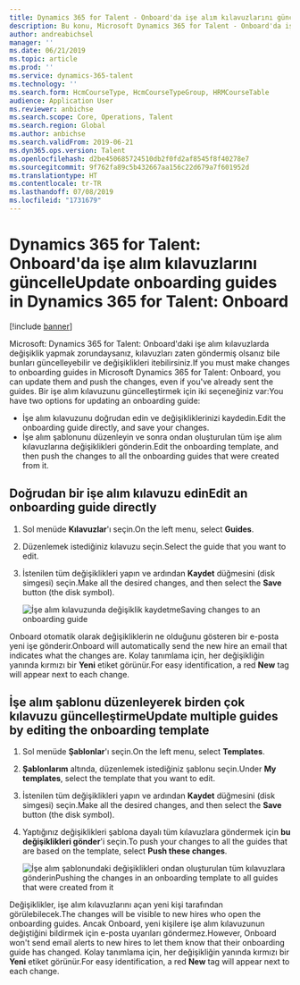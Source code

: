 ```yaml
---
title: Dynamics 365 for Talent - Onboard'da işe alım kılavuzlarını güncelle
description: Bu konu, Microsoft Dynamics 365 for Talent - Onboard'da işe alım kılavuzlarının güncelleştirilen ve değişikliklerin varolan kılavuzlara itilen şekli açıklanmaktadır.
author: andreabichsel
manager: ''
ms.date: 06/21/2019
ms.topic: article
ms.prod: ''
ms.service: dynamics-365-talent
ms.technology: ''
ms.search.form: HcmCourseType, HcmCourseTypeGroup, HRMCourseTable
audience: Application User
ms.reviewer: anbichse
ms.search.scope: Core, Operations, Talent
ms.search.region: Global
ms.author: anbichse
ms.search.validFrom: 2019-06-21
ms.dyn365.ops.version: Talent
ms.openlocfilehash: d2be450685724510db2f0fd2af8545f8f40278e7
ms.sourcegitcommit: 9f762fa89c5b432667aa156c22d679a7f601952d
ms.translationtype: HT
ms.contentlocale: tr-TR
ms.lasthandoff: 07/08/2019
ms.locfileid: "1731679"
---
```

# <a name="update-onboarding-guides-in-dynamics-365-for-talent-onboard"></a><span data-ttu-id="06c73-103">Dynamics 365 for Talent: Onboard'da işe alım kılavuzlarını güncelle</span><span class="sxs-lookup"><span data-stu-id="06c73-103">Update onboarding guides in Dynamics 365 for Talent: Onboard</span></span>

[!include [banner](includes/banner.md)]

<span data-ttu-id="06c73-104">Microsoft: Dynamics 365 for Talent: Onboard'daki işe alım kılavuzlarda değişiklik yapmak zorundaysanız, kılavuzları zaten göndermiş olsanız bile bunları güncelleyebilir ve değişiklikleri itebilirsiniz.</span><span class="sxs-lookup"><span data-stu-id="06c73-104">If you must make changes to onboarding guides in Microsoft Dynamics 365 for Talent: Onboard, you can update them and push the changes, even if you've already sent the guides.</span></span> <span data-ttu-id="06c73-105">Bir işe alım kılavuzunu güncelleştirmek için iki seçeneğiniz var:</span><span class="sxs-lookup"><span data-stu-id="06c73-105">You have two options for updating an onboarding guide:</span></span>

- <span data-ttu-id="06c73-106">İşe alım kılavuzunu doğrudan edin ve değişikliklerinizi kaydedin.</span><span class="sxs-lookup"><span data-stu-id="06c73-106">Edit the onboarding guide directly, and save your changes.</span></span>
- <span data-ttu-id="06c73-107">İşe alım şablonunu düzenleyin ve sonra ondan oluşturulan tüm işe alım kılavuzlarına değişiklikleri gönderin.</span><span class="sxs-lookup"><span data-stu-id="06c73-107">Edit the onboarding template, and then push the changes to all the onboarding guides that were created from it.</span></span>

## <a name="edit-an-onboarding-guide-directly"></a><span data-ttu-id="06c73-108">Doğrudan bir işe alım kılavuzu edin</span><span class="sxs-lookup"><span data-stu-id="06c73-108">Edit an onboarding guide directly</span></span>

1. <span data-ttu-id="06c73-109">Sol menüde **Kılavuzlar**'ı seçin.</span><span class="sxs-lookup"><span data-stu-id="06c73-109">On the left menu, select **Guides**.</span></span>
2. <span data-ttu-id="06c73-110">Düzenlemek istediğiniz kılavuzu seçin.</span><span class="sxs-lookup"><span data-stu-id="06c73-110">Select the guide that you want to edit.</span></span>
3. <span data-ttu-id="06c73-111">İstenilen tüm değişiklikleri yapın ve ardından **Kaydet** düğmesini (disk simgesi) seçin.</span><span class="sxs-lookup"><span data-stu-id="06c73-111">Make all the desired changes, and then select the **Save** button (the disk symbol).</span></span>

    ![[<span data-ttu-id="06c73-112">İşe alım kılavuzunda değişiklik kaydetme</span><span class="sxs-lookup"><span data-stu-id="06c73-112">Saving changes to an onboarding guide</span></span>](./media/onboard-save.png)](./media/onboard-save.png)

<span data-ttu-id="06c73-113">Onboard otomatik olarak değişikliklerin ne olduğunu gösteren bir e-posta yeni işe gönderir.</span><span class="sxs-lookup"><span data-stu-id="06c73-113">Onboard will automatically send the new hire an email that indicates what the changes are.</span></span> <span data-ttu-id="06c73-114">Kolay tanımlama için, her değişikliğin yanında kırmızı bir **Yeni** etiket görünür.</span><span class="sxs-lookup"><span data-stu-id="06c73-114">For easy identification, a red **New** tag will appear next to each change.</span></span>

## <a name="update-multiple-guides-by-editing-the-onboarding-template"></a><span data-ttu-id="06c73-115">İşe alım şablonu düzenleyerek birden çok kılavuzu güncelleştirme</span><span class="sxs-lookup"><span data-stu-id="06c73-115">Update multiple guides by editing the onboarding template</span></span>

1. <span data-ttu-id="06c73-116">Sol menüde **Şablonlar**'ı seçin.</span><span class="sxs-lookup"><span data-stu-id="06c73-116">On the left menu, select **Templates**.</span></span>
2. <span data-ttu-id="06c73-117">**Şablonlarım** altında, düzenlemek istediğiniz şablonu seçin.</span><span class="sxs-lookup"><span data-stu-id="06c73-117">Under **My templates**, select the template that you want to edit.</span></span>
3. <span data-ttu-id="06c73-118">İstenilen tüm değişiklikleri yapın ve ardından **Kaydet** düğmesini (disk simgesi) seçin.</span><span class="sxs-lookup"><span data-stu-id="06c73-118">Make all the desired changes, and then select the **Save** button (the disk symbol).</span></span>
4. <span data-ttu-id="06c73-119">Yaptığınız değişiklikleri şablona dayalı tüm kılavuzlara göndermek için **bu değişiklikleri gönder**'i seçin.</span><span class="sxs-lookup"><span data-stu-id="06c73-119">To push your changes to all the guides that are based on the template, select **Push these changes**.</span></span>

    ![[<span data-ttu-id="06c73-120">İşe alım şablonundaki değişiklikleri ondan oluşturulan tüm kılavuzlara gönderin</span><span class="sxs-lookup"><span data-stu-id="06c73-120">Pushing the changes in an onboarding template to all guides that were created from it</span></span>](./media/onboard-push-changes.png)](./media/onboard-push-changes.png)

<span data-ttu-id="06c73-121">Değişiklikler, işe alım kılavuzlarını açan yeni kişi tarafından görülebilecek.</span><span class="sxs-lookup"><span data-stu-id="06c73-121">The changes will be visible to new hires who open the onboarding guides.</span></span> <span data-ttu-id="06c73-122">Ancak Onboard, yeni kişilere işe alım kılavuzunun değiştiğini bildirmek için e-posta uyarıları göndermez.</span><span class="sxs-lookup"><span data-stu-id="06c73-122">However, Onboard won't send email alerts to new hires to let them know that their onboarding guide has changed.</span></span> <span data-ttu-id="06c73-123">Kolay tanımlama için, her değişikliğin yanında kırmızı bir **Yeni** etiket görünür.</span><span class="sxs-lookup"><span data-stu-id="06c73-123">For easy identification, a red **New** tag will appear next to each change.</span></span> 
